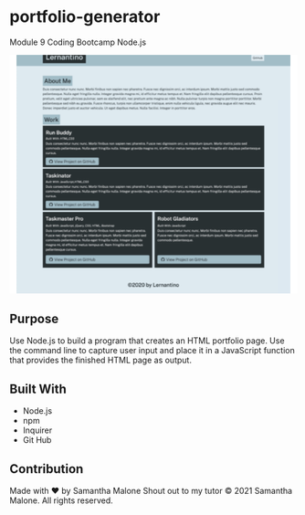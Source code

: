 # portfolio-generator
Module 9 Coding Bootcamp Node.js

![Image of Portfolio Home](screenshot.png)


## Purpose
Use Node.js to build a program that creates an HTML portfolio page.
Use the command line to capture user input and place it in a JavaScript function that provides the finished HTML page as output.

## Built With
* Node.js
* npm
* Inquirer
* Git Hub

## Contribution
Made with ❤️ by Samantha Malone
Shout out to my tutor
© 2021 Samantha Malone. All rights reserved.
